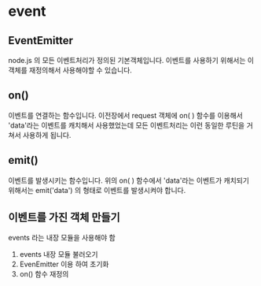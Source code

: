 # event
## EventEmitter
node.js 의 모든 이벤트처리가 정의된 기본객체입니다. 이벤트를 사용하기 위해서는 이 객체를 재정의해서 사용해야할 수 있습니다. <br>
## on()
이벤트를 연결하는 함수입니다. 이전장에서 request 객체에 on( ) 함수를 이용해서 'data'라는 이벤트를 캐치해서 사용했었는데 모든 이벤트처리는 이런 동일한 루틴을 거쳐서 사용하게 됩니다.<br>
## emit()
이벤트를 발생시키는 함수입니다. 위의 on( ) 함수에서 'data'라는 이벤트가 캐치되기 위해서는 emit('data') 의 형태로 이벤트를 발생시켜야 합니다.<br>

## 이벤트를 가진 객체 만들기
events 라는 내장 모듈을 사용해야 함 <br>
1. events 내장 모듈 불러오기
2. EvenEmitter 이용 하여 초기화
3. on() 함수 재정의